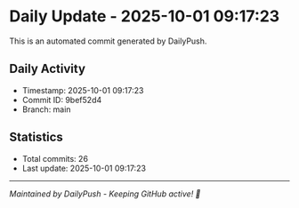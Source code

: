 # Daily Update - 2025-10-01 09:17:23

This is an automated commit generated by DailyPush.

## Daily Activity
- Timestamp: 2025-10-01 09:17:23
- Commit ID: 9bef52d4
- Branch: main

## Statistics
- Total commits: 26
- Last update: 2025-10-01 09:17:23

---
*Maintained by DailyPush - Keeping GitHub active! 🚀*

